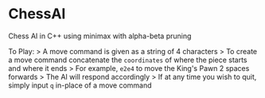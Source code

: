 # ChessAI
Chess AI in C++ using minimax with alpha-beta pruning

To Play:
	> A move command is given as a string of 4 characters
	> To create a move command concatenate the `coordinates` of where the piece starts and where it ends
		> For example, `e2e4` to move the King's Pawn 2 spaces forwards
    > The AI will respond accordingly
    > If at any time you wish to quit, simply input `q` in-place of a move command
